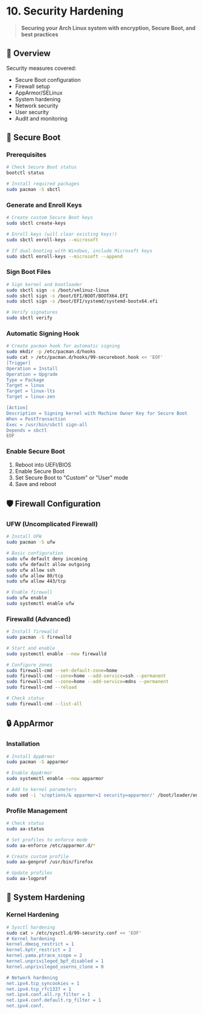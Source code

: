# 10. Security Hardening

> **Securing your Arch Linux system with encryption, Secure Boot, and best practices**

## 🎯 Overview

Security measures covered:
- Secure Boot configuration
- Firewall setup
- AppArmor/SELinux
- System hardening
- Network security
- User security
- Audit and monitoring

## 🔐 Secure Boot

### Prerequisites
```bash
# Check Secure Boot status
bootctl status

# Install required packages
sudo pacman -S sbctl
```

### Generate and Enroll Keys
```bash
# Create custom Secure Boot keys
sudo sbctl create-keys

# Enroll keys (will clear existing keys!)
sudo sbctl enroll-keys --microsoft

# If dual-booting with Windows, include Microsoft keys
sudo sbctl enroll-keys --microsoft --append
```

### Sign Boot Files
```bash
# Sign kernel and bootloader
sudo sbctl sign -s /boot/vmlinuz-linux
sudo sbctl sign -s /boot/EFI/BOOT/BOOTX64.EFI
sudo sbctl sign -s /boot/EFI/systemd/systemd-bootx64.efi

# Verify signatures
sudo sbctl verify
```

### Automatic Signing Hook
```bash
# Create pacman hook for automatic signing
sudo mkdir -p /etc/pacman.d/hooks
sudo cat > /etc/pacman.d/hooks/99-secureboot.hook << 'EOF'
[Trigger]
Operation = Install
Operation = Upgrade
Type = Package
Target = linux
Target = linux-lts
Target = linux-zen

[Action]
Description = Signing kernel with Machine Owner Key for Secure Boot
When = PostTransaction
Exec = /usr/bin/sbctl sign-all
Depends = sbctl
EOF
```

### Enable Secure Boot
1. Reboot into UEFI/BIOS
2. Enable Secure Boot
3. Set Secure Boot to "Custom" or "User" mode
4. Save and reboot

## 🛡️ Firewall Configuration

### UFW (Uncomplicated Firewall)
```bash
# Install UFW
sudo pacman -S ufw

# Basic configuration
sudo ufw default deny incoming
sudo ufw default allow outgoing
sudo ufw allow ssh
sudo ufw allow 80/tcp
sudo ufw allow 443/tcp

# Enable firewall
sudo ufw enable
sudo systemctl enable ufw
```

### Firewalld (Advanced)
```bash
# Install firewalld
sudo pacman -S firewalld

# Start and enable
sudo systemctl enable --now firewalld

# Configure zones
sudo firewall-cmd --set-default-zone=home
sudo firewall-cmd --zone=home --add-service=ssh --permanent
sudo firewall-cmd --zone=home --add-service=mdns --permanent
sudo firewall-cmd --reload

# Check status
sudo firewall-cmd --list-all
```

## 🔒 AppArmor

### Installation
```bash
# Install AppArmor
sudo pacman -S apparmor

# Enable AppArmor
sudo systemctl enable --now apparmor

# Add to kernel parameters
sudo sed -i 's/options/& apparmor=1 security=apparmor/' /boot/loader/entries/arch.conf
```

### Profile Management
```bash
# Check status
sudo aa-status

# Set profiles to enforce mode
sudo aa-enforce /etc/apparmor.d/*

# Create custom profile
sudo aa-genprof /usr/bin/firefox

# Update profiles
sudo aa-logprof
```

## 🚨 System Hardening

### Kernel Hardening
```bash
# Sysctl hardening
sudo cat > /etc/sysctl.d/99-security.conf << 'EOF'
# Kernel hardening
kernel.dmesg_restrict = 1
kernel.kptr_restrict = 2
kernel.yama.ptrace_scope = 2
kernel.unprivileged_bpf_disabled = 1
kernel.unprivileged_userns_clone = 0

# Network hardening
net.ipv4.tcp_syncookies = 1
net.ipv4.tcp_rfc1337 = 1
net.ipv4.conf.all.rp_filter = 1
net.ipv4.conf.default.rp_filter = 1
net.ipv4.conf.